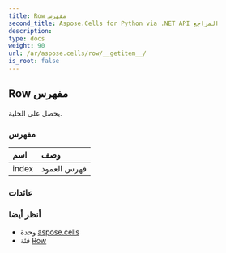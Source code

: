 ```yaml
---
title: Row مفهرس
second_title: Aspose.Cells for Python via .NET API المراجع
description:
type: docs
weight: 90
url: /ar/aspose.cells/row/__getitem__/
is_root: false
---
```

##  Row مفهرس

يحصل على الخلية.
###  مفهرس
| اسم| وصف|
| :- | :- |
| index | فهرس العمود|



###  عائدات



###  أنظر أيضا
* وحدة [aspose.cells](../../)
* فئة [Row](/cells/python-net/ar/aspose.cells/row)

